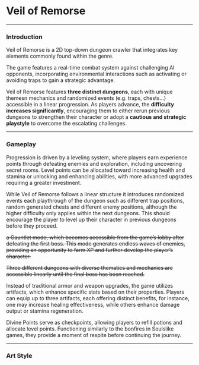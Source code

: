 # Veil of Remorse

---

### Introduction

Veil of Remorse is a 2D top-down dungeon crawler that integrates key elements commonly found within the genre.

The game features a real-time combat system against challenging AI opponents, incorporating environmental interactions such as activating or avoiding traps to gain a strategic advantage.

Veil of Remorse features **three distinct dungeons**, each with unique themesn mechanics and randomized events (e.g. traps, chests…) accessible in a linear progression. As players advance, the **difficulty increases significantly**, encouraging them to either rerun previous dungeons to strengthen their character or adopt a **cautious and strategic playstyle** to overcome the escalating challenges.

---

### Gameplay

Progression is driven by a leveling system, where players earn experience points through defeating enemies and exploration, including uncovering secret rooms. Level points can be allocated toward increasing health and stamina or unlocking and enhancing abilities, with more advanced upgrades requiring a greater investment.

While Veil of Remorse follows a linear structure it introduces randomized events each playthrough of the dungeon such as different trap positions, random generated chests and different enemy positions, although the higher difficulty only applies within the next dungeons. This should encourage the player to level up their character in previous dungeons before they proceed.

~~a Gauntlet mode, which becomes accessible from the game’s lobby after defeating the first boss. This mode generates endless waves of enemies, providing an opportunity to farm XP and further develop the player’s character.~~

~~Three different dungeons with diverse thematics and mechanics are accessible linearly until the final boss has been reached.~~

Instead of traditional armor and weapon upgrades, the game utilizes artifacts, which enhance specific stats based on their properties. Players can equip up to three artifacts, each offering distinct benefits, for instance, one may increase healing effectiveness, while others enhance damage output or stamina regeneration.

Divine Points serve as checkpoints, allowing players to refill potions and allocate level points. Functioning similarly to the bonfires in Soulslike games, they provide a moment of respite before continuing the journey.

---

### Art Style
